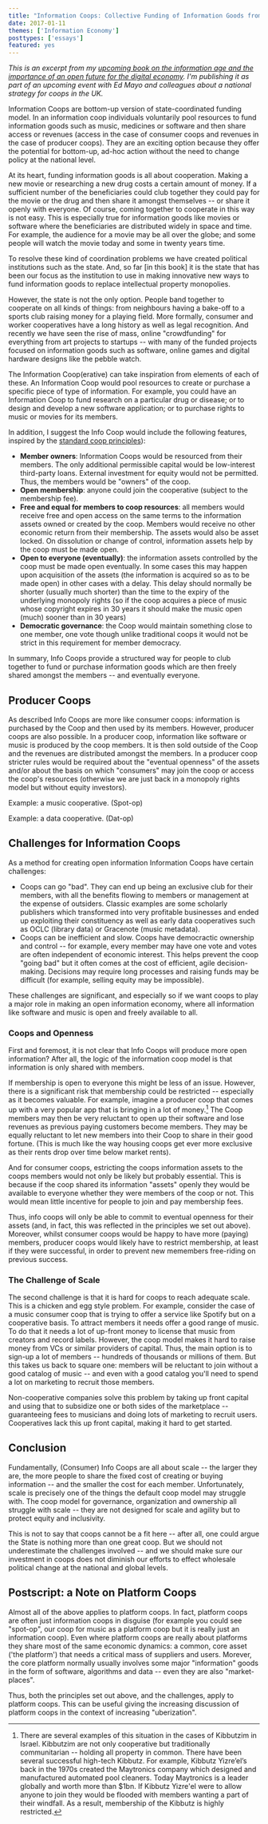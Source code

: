 ```yaml
---
title: "Information Coops: Collective Funding of Information Goods from Software to Medicines"
date: 2017-01-11
themes: ['Information Economy']
posttypes: ['essays']
featured: yes
---
```


*This is an excerpt from my [upcoming book on the information age and the importance of an open future for the digital economy][book]. I'm publishing it as part of an upcoming event with Ed Mayo and colleagues about a national strategy for coops in the UK.*

[book]: /book/

Information Coops are bottom-up version of state-coordinated funding model. In an information coop individuals voluntarily pool resources to fund information goods such as music, medicines or software and then share access or revenues (access in the case of consumer coops and revenues in the case of producer coops). They are an exciting option because they offer the potential for bottom-up, ad-hoc action without the need to change policy at the national level.

At its heart, funding information goods is all about cooperation. Making a new movie or researching a new drug costs a certain amount of money. If a sufficient number of the beneficiaries could club together they could pay for the movie or the drug and then share it amongst themselves -- or share it openly with everyone. Of course, coming together to cooperate in this way is not easy. This is especially true for information goods like movies or software where the beneficiaries are distributed widely in space and time. For example, the audience for a movie may be all over the globe; and some people will watch the movie today and some in twenty years time.

To resolve these kind of coordination problems we have created political institutions such as the state. And, so far [in this book] it is the state that has been our focus as the institution to use in making innovative new ways to fund information goods to replace intellectual property monopolies.

However, the state is not the only option. People band together to cooperate on all kinds of things: from neighbours having a bake-off to a sports club raising money for a playing field. More formally, consumer and worker cooperatives have a long history as well as legal recognition. And recently we have seen the rise of mass, online "crowdfunding" for everything from art projects to startups -- with many of the funded projects focused on information goods such as software, online games and digital hardware designs like the pebble watch.

The Information Coop(erative) can take inspiration from elements of each of these. An Information Coop would pool resources to create or purchase a specific piece of type of information. For example, you could have an Information Coop to fund research on a particular drug or disease; or to design and develop a new software application; or to purchase rights to music or movies for its members.

In addition, I suggest the Info Coop would include the following features, inspired by the [standard coop principles][coop-principles]):

[coop-principles]: https://ica.coop/en/whats-co-op/co-operative-identity-values-principles

* **Member owners**: Information Coops would be resourced from their members. The only additional permissible capital would be low-interest third-party loans. External investment for equity would not be permitted. Thus, the members would be "owners" of the coop.
* **Open membership**: anyone could join the cooperative (subject to the membership fee).
* **Free and equal for members to coop resources**: all members would receive free and open access on the same terms to the information assets owned or created by the coop. Members would receive no other economic return from their membership. The assets would also be asset locked. On dissolution or change of control, information assets help by the coop must be made open.
* **Open to everyone (eventually)**: the information assets controlled by the coop must be made open eventually. In some cases this may happen upon acquisition of the assets (the information is acquired so as to be made open) in other cases with a delay. This delay should normally be shorter (usually much shorter) than the time to the expiry of the underlying monopoly rights (so if the coop acquires a piece of music whose copyright expires in 30 years it should make the music open (much) sooner than in 30 years)
* **Democratic governance**: the Coop would maintain something close to one member, one vote though unlike traditional coops it would not be strict in this requirement for member democracy.

In summary, Info Coops provide a structured way for people to club together to fund or purchase information goods which are then freely shared amongst the members -- and eventually everyone.

## Producer Coops

As described Info Coops are more like consumer coops: information is purchased by the Coop and then used by its members. However, producer coops are also possible. In a producer coop, information like software or music is produced by the coop members. It is then sold outside of the Coop and the revenues are distributed amongst the members. In a producer coop stricter rules would be required about the "eventual openness" of the assets and/or about the basis on which "consumers" may join the coop or access the coop's resources (otherwise we are just back in a monopoly rights model but without equity investors).

Example: a music cooperative. (Spot-op)

Example: a data cooperative. (Dat-op)

## Challenges for Information Coops

As a method for creating open information Information Coops have certain challenges:

* Coops can go "bad". They can end up being an exclusive club for their members, with all the benefits flowing to members or management at the expense of outsiders. Classic examples are some scholarly publishers which transformed into very profitable businesses and ended up exploiting their constituency as well as early data cooperatives such as OCLC (library data) or Gracenote (music metadata).
* Coops can be inefficient and slow. Coops have democractic ownership and control -- for example, every member may have one vote and votes are often independent of economic interest. This helps prevent the coop "going bad" but it often comes at the cost of efficient, agile decision-making. Decisions may require long processes and raising funds may be difficult (for example, selling equity may be impossible).

These challenges are significant, and especially so if we want coops to play a major role in making an open information economy, where all information like software and music is open and freely available to all.

### Coops and Openness

First and foremost, it is not clear that Info Coops will produce more open information? After all, the logic of the information coop model is that information is only shared with members.

If membership is open to everyone this might be less of an issue. However, there is a significant risk that membership could be restricted -- especially as it becomes valuable. For example, imagine a producer coop that comes up with a very popular app that is bringing in a lot of money.[^kibbutz] The Coop members may then be very reluctant to open up their software and lose revenues as previous paying customers become members. They may be equally reluctant to let new members into their Coop to share in their good fortune. (This is much like the way housing coops get ever more exclusive as their rents drop over time below market rents).

And for consumer coops, estricting the coops information assets to the coops members would not only be likely but probably essential. This is because if the coop shared its information "assets" openly they would be available to everyone whether they were members of the coop or not. This would mean little incentive for people to join and pay membership fees.

Thus, info coops will only be able to commit to eventual openness for their assets (and, in fact, this was reflected in the principles we set out above). Moreover, whilst consumer coops would be happy to have more (paying) members, producer coops would likely have to restrict membership, at least if they were successful, in order to prevent new memembers free-riding on previous success.

[^kibbutz]: There are several examples of this situation in the cases of Kibbutzim in Israel. Kibbutzim are not only cooperative but traditionally communitarian -- holding all property in common.  There have been several successful high-tech Kibbutz. For example, Kibbutz Yizre’el’s back in the 1970s created the Maytronics company which designed and manufactured automated pool cleaners. Today Maytronics is a leader globally and worth more than $1bn. If Kibbutz Yizre'el were to allow anyone to join they would be flooded with members wanting a part of their windfall. As a result, membership of the Kibbutz is highly restricted.

### The Challenge of Scale

The second challenge is that it is hard for coops to reach adequate scale. This is a chicken and egg style problem. For example, consider the case of a music consumer coop that is trying to offer a service like Spotify but on a cooperative basis. To attract members it needs offer a good range of music. To do that it needs a lot of up-front money to license that music from creators and record labels. However, the coop model makes it hard to raise money from VCs or similar providers of capital. Thus, the main option is to sign-up a lot of members -- hundreds of thousands or millions of them. But this takes us back to square one: members will be reluctant to join without a good catalog of music -- and even with a good catalog you'll need to spend a lot on marketing to recruit those members.

Non-cooperative companies solve this problem by taking up front capital and using that to subsidize one or both sides of the marketplace -- guaranteeing fees to musicians and doing lots of marketing to recruit users. Cooperatives lack this up front capital, making it hard to get started.

## Conclusion

Fundamentally, (Consumer) Info Coops are all about scale -- the larger they are, the more people to share the fixed cost of creating or buying information -- and the smaller the cost for each member. Unfortunately, scale is precisely one of the things the default coop model may struggle with. The coop model for governance, organization and ownership all struggle with scale -- they are not designed for scale and agility but to protect equity and inclusivity.

This is not to say that coops cannot be a fit here -- after all, one could argue the State is nothing more than one great coop. But we should not underestimate the challenges involved -- and we should make sure our investment in coops does not diminish our efforts to effect wholesale political change at the national and global levels.

## Postscript: a Note on Platform Coops

Almost all of the above applies to platform coops. In fact, platform coops are often just information coops in disguise (for example you could see "spot-op", our coop for music as a platform coop but it is really just an information coop). Even where platform coops are really about platforms they share most of the same economic dynamics: a common, core asset ('the platform') that needs a critical mass of suppliers and users. Morever, the core platform normally usually involves some major "information" goods in the form of software, algorithms and data -- even they are also "market-places".

Thus, both the principles set out above, and the challenges, apply to platform coops. This can be useful giving the increasing discussion of platform coops in the context of increasing "uberization".

